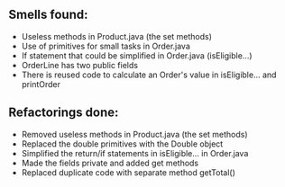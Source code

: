 ## Smells found:
- Useless methods in Product.java (the set methods)
- Use of primitives for small tasks in Order.java
- If statement that could be simplified in Order.java (isEligible...)
- OrderLine has two public fields
- There is reused code to calculate an Order's value in isEligible... and printOrder


## Refactorings done:
- Removed useless methods in Product.java (the set methods)
- Replaced the double primitives with the Double object
- Simplified the return/if statements in isEligible... in Order.java
- Made the fields private and added get methods
- Replaced duplicate code with separate method getTotal()
